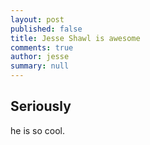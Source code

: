 ```yaml
---
layout: post
published: false
title: Jesse Shawl is awesome
comments: true
author: jesse
summary: null
---
```


## Seriously

he is so cool.